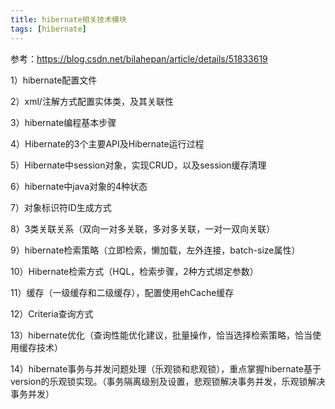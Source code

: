 ```yaml
---
title: hibernate相关技术模块
tags: [hibernate]
---
```


参考：https://blog.csdn.net/bilahepan/article/details/51833619

1）hibernate配置文件

2）xml/注解方式配置实体类，及其关联性

3）hibernate编程基本步骤

4）Hibernate的3个主要API及Hibernate运行过程

5）Hibernate中session对象，实现CRUD，以及session缓存清理

6）hibernate中java对象的4种状态

7）对象标识符ID生成方式

8）3类关联关系（双向一对多关联，多对多关联，一对一双向关联）

9）hibernate检索策略（立即检索，懒加载，左外连接，batch-size属性）

10）Hibernate检索方式（HQL，检索步骤，2种方式绑定参数）

11）缓存（一级缓存和二级缓存），配置使用ehCache缓存

12）Criteria查询方式

13）hibernate优化（查询性能优化建议，批量操作，恰当选择检索策略，恰当使用缓存技术）

14）hibernate事务与并发问题处理（乐观锁和悲观锁），重点掌握hibernate基于version的乐观锁实现。（事务隔离级别及设置，悲观锁解决事务并发，乐观锁解决事务并发）